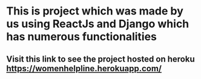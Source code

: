 # This is project which was made by us using ReactJs and Django which has numerous functionalities

## Visit this link to see the project hosted on heroku https://womenhelpline.herokuapp.com/
